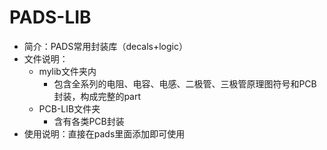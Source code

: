 # PADS-LIB
- 简介：PADS常用封装库（decals+logic）
- 文件说明：
	- mylib文件夹内
		- 包含全系列的电阻、电容、电感、二极管、三极管原理图符号和PCB封装，构成完整的part
	- PCB-LIB文件夹
		- 含有各类PCB封装
- 使用说明：直接在pads里面添加即可使用